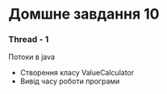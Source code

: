 # Домшне завдання 10
### Thread - 1

Потоки в java
- Створення класу ValueCalculator
- Вивід часу роботи програми